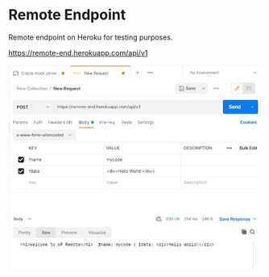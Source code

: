 # Remote Endpoint

Remote endpoint on Heroku for testing purposes.

https://remote-end.herokuapp.com/api/v1

![API Call](api-call.jpg)

